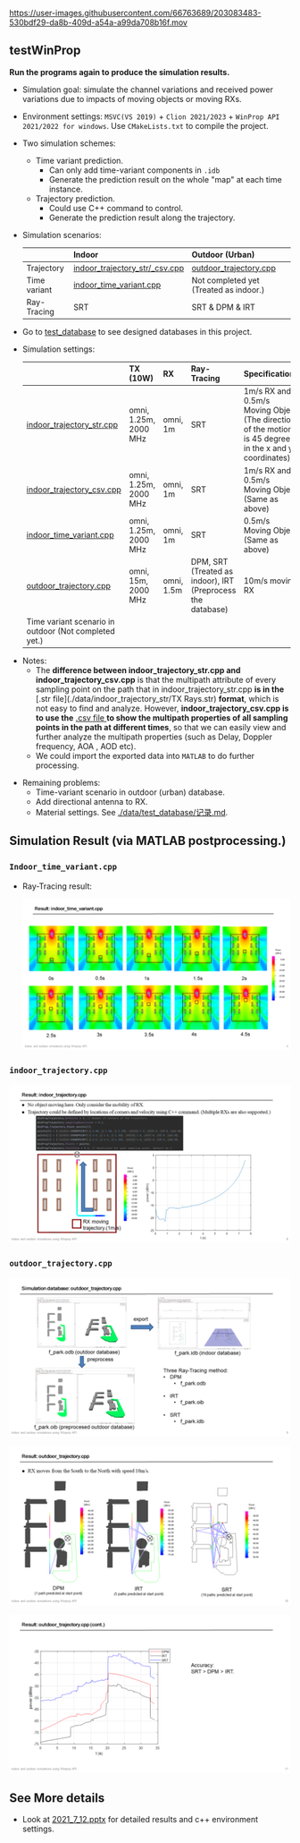 
<https://user-images.githubusercontent.com/66763689/203083483-530bdf29-da8b-409d-a54a-a99da708b16f.mov>

## testWinProp

**Run the programs again to produce the simulation results.**

+ Simulation goal: simulate the channel variations and received power variations due to impacts of moving objects or moving RXs.

+ Environment settings: `MSVC(VS 2019)` + `Clion 2021/2023` + `WinProp API 2021/2022 for windows`. Use `CMakeLists.txt` to compile the project.

+ Two simulation schemes:
    + Time variant prediction. 
      + Can only add time-variant components in `.idb`
      + Generate the prediction result on the whole "map" at each time instance.
    + Trajectory prediction. 
      + Could use C++ command to control.
      + Generate the prediction result along the trajectory.
    
+ Simulation scenarios:
  
  |                | Indoor                                                   | Outdoor (Urban)                                              |
  | -------------- | -------------------------------------------------------- | ---------------------------------------------------- |
  | Trajectory     | [indoor_trajectory_str/_csv.cpp](./indoor_trajectory_csv.cpp) | [outdoor_trajectory.cpp](outdoor_trajectory.cpp) |
  | Time variant | [indoor_time_variant.cpp](./indoor_time_variant.cpp) | Not completed yet (Treated as indoor.)                |
  | Ray-Tracing    | SRT                                                      | SRT & DPM & IRT                                      |
  
+ Go to [test_database](./data/test_database) to see designed databases in this project.

+ Simulation settings:

    |                                                          | TX (10W)          | RX          | Ray-Tracing | Specifications     | Prediction Height |
    | -------------------------------------------------------- | ----------- | ----------- | ----------- | ------------------ | ---------------- |
    | [indoor_trajectory_str.cpp](./indoor_trajectory_str.cpp) | omni, 1.25m, 2000 MHz | omni, 1m | SRT | 1m/s RX and 0.5m/s Moving Object (The direction of the motion is 45 degrees in the x and y coordinates) | 1m |
    | [indoor_trajectory_csv.cpp](./indoor_trajectory_csv.cpp)     | omni, 1.25m, 2000 MHz | omni, 1m | SRT         | 1m/s RX and 0.5m/s Moving Object (Same as above) | 1m            |
    | [indoor_time_variant.cpp](./indoor_time_variant.cpp) | omni, 1.25m, 2000 MHz | omni, 1m | SRT         | 0.5m/s Moving Object (Same as above) | 1m            |
    | [outdoor_trajectory.cpp](outdoor_trajectory.cpp)     | omni, 15m, 2000 MHz | omni, 1.5m| DPM, SRT (Treated as indoor), IRT (Preprocess the database) | 10m/s moving RX | 1.5m |
    | Time variant scenario in outdoor (Not completed yet.)                                                       |             |             |             |                    |                  |

- Notes:
  - The **difference between indoor_trajectory_str.cpp and indoor_trajectory_csv.cpp** is that the multipath attribute of every sampling point on the path that in indoor_trajectory_str.cpp **is in the** [.str file](./data/indoor_trajectory_str/TX Rays.str) **format**, which is not easy to find and analyze. However, **indoor_trajectory_csv.cpp is to use the** [.csv file ](./data/indoor_trajectory_csv/CIR.csv )**to show the multipath properties of all sampling points in the path at different times**, so that we can easily view and further analyze the multipath properties (such as Delay, Doppler frequency, AOA , AOD etc).
  - We could import the exported data into `MATLAB` to do further processing.
 + Remaining problems:
    + Time-variant scenario in outdoor (urban) database.
    + Add directional antenna to RX.
    + Material settings. See [./data/test_database/记录.md](./data/test_database/记录.md).

## Simulation Result (via MATLAB postprocessing.)

### `Indoor_time_variant.cpp`

+ Ray-Tracing result:

  ![](README.assets/indoor_time_variant.png)

### `indoor_trajectory.cpp`

![](README.assets/indoor_trajectory.png)

### `outdoor_trajectory.cpp`

![](README.assets/outdoor_trajectory.png)

![](README.assets/outdoor_trajectory2.png)

![](README.assets/outdoor_trajectory3.png)

## See More details

+ Look at [2021_7_12.pptx](./2021_7_12.pptx) for detailed results and c++ environment settings.

